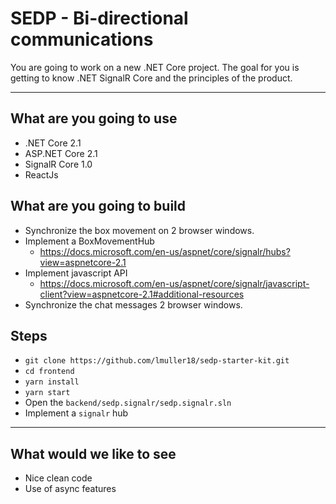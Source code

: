 # SEDP - Bi-directional communications
You are going to work on a new .NET Core project. The goal for you is getting to know .NET SignalR Core and the principles of the product.

---

## What are you going to use
+ .NET Core 2.1
+ ASP.NET Core 2.1
+ SignalR Core 1.0
+ ReactJs

## What are you going to build
+ Synchronize the box movement on 2 browser windows.
+ Implement a BoxMovementHub
    - https://docs.microsoft.com/en-us/aspnet/core/signalr/hubs?view=aspnetcore-2.1
+ Implement javascript API
    - https://docs.microsoft.com/en-us/aspnet/core/signalr/javascript-client?view=aspnetcore-2.1#additional-resources 
+ Synchronize the chat messages 2 browser windows.

## Steps
+ `git clone https://github.com/lmuller18/sedp-starter-kit.git`
+ `cd frontend`
+ `yarn install`
+ `yarn start` 
+ Open the `backend/sedp.signalr/sedp.signalr.sln`
+ Implement a `signalr` hub

---

## What would we like to see
+ Nice clean code
+ Use of async features


